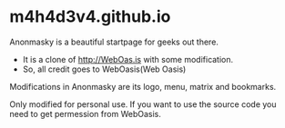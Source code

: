 # m4h4d3v4.github.io

Anonmasky is a beautiful startpage for geeks out there.
- It is a clone of http://WebOas.is with some modification. 
- So, all credit goes to WebOasis(Web Oasis)


Modifications in Anonmasky are its logo, menu, matrix and bookmarks.

Only modified for personal use. 
If you want to use the source code you need to get permession from WebOasis.
